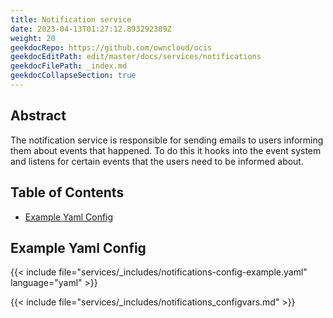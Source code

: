 ```yaml
---
title: Notification service
date: 2023-04-13T01:27:12.893292389Z
weight: 20
geekdocRepo: https://github.com/owncloud/ocis
geekdocEditPath: edit/master/docs/services/notifications
geekdocFilePath: _index.md
geekdocCollapseSection: true
---
```


## Abstract

The notification service is responsible for sending emails to users informing them about events that happened. To do this it hooks into the event system and listens for certain events that the users need to be informed about.

## Table of Contents

* [Example Yaml Config](#example-yaml-config)

## Example Yaml Config

{{< include file="services/_includes/notifications-config-example.yaml"  language="yaml" >}}

{{< include file="services/_includes/notifications_configvars.md" >}}


